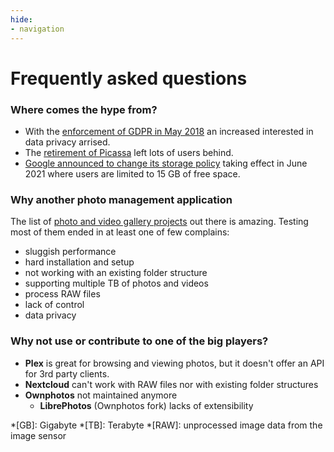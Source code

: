 ```yaml
---
hide:
- navigation
---
```

# Frequently asked questions

### Where comes the hype from?

- With the [enforcement of GDPR in May 2018](https://en.wikipedia.org/wiki/General_Data_Protection_Regulation) an increased interested in data privacy arrised.
- The [retirement of Picassa](https://www.google.com/intl/en-GB/picasa/) left lots of users behind.
- [Google announced to change its storage policy](https://support.google.com/photos/answer/10100180) taking effect in June 2021 where users are limited to 15 GB of free space.


### Why another photo management application

The list of [photo and video gallery projects](https://github.com/awesome-selfhosted/awesome-selfhosted#photo-and-video-galleries) out there is amazing.
Testing most of them ended in at least one of few complains:

 - sluggish performance
 - hard installation and setup
 - not working with an existing folder structure
 - supporting multiple TB of photos and videos
 - process RAW files
 - lack of control
 - data privacy

### Why not use or contribute to one of the big players?

- **Plex** is great for browsing and viewing photos, but it doesn't offer an API for 3rd party clients.
- **Nextcloud** can't work with RAW files nor with existing folder structures
- **Ownphotos** not maintained anymore
    - **LibrePhotos** (Ownphotos fork) lacks of extensibility

*[GB]: Gigabyte
*[TB]: Terabyte
*[RAW]: unprocessed image data from the image sensor
